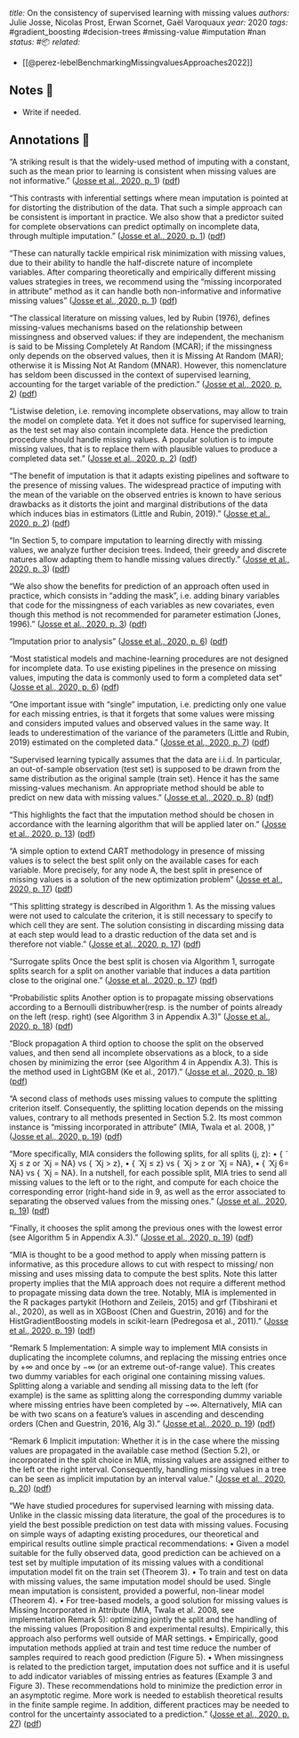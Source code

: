 *title:* On the consistency of supervised learning with missing values
*authors:* Julie Josse, Nicolas Prost, Erwan Scornet, Gaël Varoquaux
*year:* 2020
*tags:* #gradient_boosting #decision-trees #missing-value #imputation #nan 
*status:* #📦 
*related:*
- [[@perez-lebelBenchmarkingMissingvaluesApproaches2022]]
## Notes 📍
- Write if needed.

## Annotations 📖


“A striking result is that the widely-used method of imputing with a constant, such as the mean prior to learning is consistent when missing values are not informative.” ([Josse et al., 2020, p. 1](zotero://select/library/items/IV3UNULR)) ([pdf](zotero://open-pdf/library/items/HK8RPCRM?page=1&annotation=5QVYVDL4))

“This contrasts with inferential settings where mean imputation is pointed at for distorting the distribution of the data. That such a simple approach can be consistent is important in practice. We also show that a predictor suited for complete observations can predict optimally on incomplete data, through multiple imputation.” ([Josse et al., 2020, p. 1](zotero://select/library/items/IV3UNULR)) ([pdf](zotero://open-pdf/library/items/HK8RPCRM?page=1&annotation=34875C7U))

“These can naturally tackle empirical risk minimization with missing values, due to their ability to handle the half-discrete nature of incomplete variables. After comparing theoretically and empirically different missing values strategies in trees, we recommend using the “missing incorporated in attribute” method as it can handle both non-informative and informative missing values” ([Josse et al., 2020, p. 1](zotero://select/library/items/IV3UNULR)) ([pdf](zotero://open-pdf/library/items/HK8RPCRM?page=1&annotation=35WKNVW9))

“The classical literature on missing values, led by Rubin (1976), defines missing-values mechanisms based on the relationship between missingness and observed values: if they are independent, the mechanism is said to be Missing Completely At Random (MCAR); if the missingness only depends on the observed values, then it is Missing At Random (MAR); otherwise it is Missing Not At Random (MNAR). However, this nomenclature has seldom been discussed in the context of supervised learning, accounting for the target variable of the prediction.” ([Josse et al., 2020, p. 2](zotero://select/library/items/IV3UNULR)) ([pdf](zotero://open-pdf/library/items/HK8RPCRM?page=2&annotation=YI5CZ8V8))

“Listwise deletion, i.e. removing incomplete observations, may allow to train the model on complete data. Yet it does not suffice for supervised learning, as the test set may also contain incomplete data. Hence the prediction procedure should handle missing values. A popular solution is to impute missing values, that is to replace them with plausible values to produce a completed data set.” ([Josse et al., 2020, p. 2](zotero://select/library/items/IV3UNULR)) ([pdf](zotero://open-pdf/library/items/HK8RPCRM?page=2&annotation=FUKJZVNZ))

“The benefit of imputation is that it adapts existing pipelines and software to the presence of missing values. The widespread practice of imputing with the mean of the variable on the observed entries is known to have serious drawbacks as it distorts the joint and marginal distributions of the data which induces bias in estimators (Little and Rubin, 2019).” ([Josse et al., 2020, p. 2](zotero://select/library/items/IV3UNULR)) ([pdf](zotero://open-pdf/library/items/HK8RPCRM?page=2&annotation=CAUT4QUV))

“In Section 5, to compare imputation to learning directly with missing values, we analyze further decision trees. Indeed, their greedy and discrete natures allow adapting them to handle missing values directly.” ([Josse et al., 2020, p. 3](zotero://select/library/items/IV3UNULR)) ([pdf](zotero://open-pdf/library/items/HK8RPCRM?page=3&annotation=ZHCHXEQP))

“We also show the benefits for prediction of an approach often used in practice, which consists in “adding the mask”, i.e. adding binary variables that code for the missingness of each variables as new covariates, even though this method is not recommended for parameter estimation (Jones, 1996).” ([Josse et al., 2020, p. 3](zotero://select/library/items/IV3UNULR)) ([pdf](zotero://open-pdf/library/items/HK8RPCRM?page=3&annotation=U7756GTF))

“Imputation prior to analysis” ([Josse et al., 2020, p. 6](zotero://select/library/items/IV3UNULR)) ([pdf](zotero://open-pdf/library/items/HK8RPCRM?page=6&annotation=CR7CZ4GE))

“Most statistical models and machine-learning procedures are not designed for incomplete data. To use existing pipelines in the presence on missing values, imputing the data is commonly used to form a completed data set” ([Josse et al., 2020, p. 6](zotero://select/library/items/IV3UNULR)) ([pdf](zotero://open-pdf/library/items/HK8RPCRM?page=6&annotation=B36832XQ))

“One important issue with “single” imputation, i.e. predicting only one value for each missing entries, is that it forgets that some values were missing and considers imputed values and observed values in the same way. It leads to underestimation of the variance of the parameters (Little and Rubin, 2019) estimated on the completed data.” ([Josse et al., 2020, p. 7](zotero://select/library/items/IV3UNULR)) ([pdf](zotero://open-pdf/library/items/HK8RPCRM?page=7&annotation=C8HKB6GT))

“Supervised learning typically assumes that the data are i.i.d. In particular, an out-of-sample observation (test set) is supposed to be drawn from the same distribution as the original sample (train set). Hence it has the same missing-values mechanism. An appropriate method should be able to predict on new data with missing values.” ([Josse et al., 2020, p. 8](zotero://select/library/items/IV3UNULR)) ([pdf](zotero://open-pdf/library/items/HK8RPCRM?page=8&annotation=FDHUY7H9))

“This highlights the fact that the imputation method should be chosen in accordance with the learning algorithm that will be applied later on.” ([Josse et al., 2020, p. 13](zotero://select/library/items/IV3UNULR)) ([pdf](zotero://open-pdf/library/items/HK8RPCRM?page=13&annotation=DRJRXUK4))

“A simple option to extend CART methodology in presence of missing values is to select the best split only on the available cases for each variable. More precisely, for any node A, the best split in presence of missing values is a solution of the new optimization problem” ([Josse et al., 2020, p. 17](zotero://select/library/items/IV3UNULR)) ([pdf](zotero://open-pdf/library/items/HK8RPCRM?page=17&annotation=RU4ZZ7JV))

“This splitting strategy is described in Algorithm 1. As the missing values were not used to calculate the criterion, it is still necessary to specify to which cell they are sent. The solution consisting in discarding missing data at each step would lead to a drastic reduction of the data set and is therefore not viable.” ([Josse et al., 2020, p. 17](zotero://select/library/items/IV3UNULR)) ([pdf](zotero://open-pdf/library/items/HK8RPCRM?page=17&annotation=U36IQAGN))

“Surrogate splits Once the best split is chosen via Algorithm 1, surrogate splits search for a split on another variable that induces a data partition close to the original one.” ([Josse et al., 2020, p. 17](zotero://select/library/items/IV3UNULR)) ([pdf](zotero://open-pdf/library/items/HK8RPCRM?page=17&annotation=69AXLE97))

“Probabilistic splits Another option is to propagate missing observations according to a Bernoulli distribuwher(resp.  is the number of points already on the left (resp. right) (see Algorithm 3 in Appendix A.3)” ([Josse et al., 2020, p. 18](zotero://select/library/items/IV3UNULR)) ([pdf](zotero://open-pdf/library/items/HK8RPCRM?page=18&annotation=RZ3GTFLX))

“Block propagation A third option to choose the split on the observed values, and then send all incomplete observations as a block, to a side chosen by minimizing the error (see Algorithm 4 in Appendix A.3). This is the method used in LightGBM (Ke et al., 2017).” ([Josse et al., 2020, p. 18](zotero://select/library/items/IV3UNULR)) ([pdf](zotero://open-pdf/library/items/HK8RPCRM?page=18&annotation=7G6MQTX6))

“A second class of methods uses missing values to compute the splitting criterion itself. Consequently, the splitting location depends on the missing values, contrary to all methods presented in Section 5.2. Its most common instance is “missing incorporated in attribute” (MIA, Twala et al. 2008, )” ([Josse et al., 2020, p. 19](zotero://select/library/items/IV3UNULR)) ([pdf](zotero://open-pdf/library/items/HK8RPCRM?page=19&annotation=W5PPBJXU))

“More specifically, MIA considers the following splits, for all splits (j, z): • { ̃ Xj ≤ z or ̃ Xj = NA} vs { ̃ Xj > z}, • { ̃ Xj ≤ z} vs { ̃ Xj > z or ̃ Xj = NA}, • { ̃ Xj 6= NA} vs { ̃ Xj = NA}. In a nutshell, for each possible split, MIA tries to send all missing values to the left or to the right, and compute for each choice the corresponding error (right-hand side in 9, as well as the error associated to separating the observed values from the missing ones.” ([Josse et al., 2020, p. 19](zotero://select/library/items/IV3UNULR)) ([pdf](zotero://open-pdf/library/items/HK8RPCRM?page=19&annotation=V5DEHSCS))

“Finally, it chooses the split among the previous ones with the lowest error (see Algorithm 5 in Appendix A.3).” ([Josse et al., 2020, p. 19](zotero://select/library/items/IV3UNULR)) ([pdf](zotero://open-pdf/library/items/HK8RPCRM?page=19&annotation=K7XKH276))

“MIA is thought to be a good method to apply when missing pattern is informative, as this procedure allows to cut with respect to missing/ non missing and uses missing data to compute the best splits. Note this latter property implies that the MIA approach does not require a different method to propagate missing data down the tree. Notably, MIA is implemented in the R packages partykit (Hothorn and Zeileis, 2015) and grf (Tibshirani et al., 2020), as well as in XGBoost (Chen and Guestrin, 2016) and for the HistGradientBoosting models in scikit-learn (Pedregosa et al., 2011).” ([Josse et al., 2020, p. 19](zotero://select/library/items/IV3UNULR)) ([pdf](zotero://open-pdf/library/items/HK8RPCRM?page=19&annotation=TUX46ZNE))

“Remark 5 Implementation: A simple way to implement MIA consists in duplicating the incomplete columns, and replacing the missing entries once by +∞ and once by −∞ (or an extreme out-of-range value). This creates two dummy variables for each original one containing missing values. Splitting along a variable and sending all missing data to the left (for example) is the same as splitting along the corresponding dummy variable where missing entries have been completed by −∞. Alternatively, MIA can be with two scans on a feature’s values in ascending and descending orders (Chen and Guestrin, 2016, Alg 3).” ([Josse et al., 2020, p. 19](zotero://select/library/items/IV3UNULR)) ([pdf](zotero://open-pdf/library/items/HK8RPCRM?page=19&annotation=WW3JPTT5))

“Remark 6 Implicit imputation: Whether it is in the case where the missing values are propagated in the available case method (Section 5.2), or incorporated in the split choice in MIA, missing values are assigned either to the left or the right interval. Consequently, handling missing values in a tree can be seen as implicit imputation by an interval value.” ([Josse et al., 2020, p. 20](zotero://select/library/items/IV3UNULR)) ([pdf](zotero://open-pdf/library/items/HK8RPCRM?page=20&annotation=UFCPQBWY))

“We have studied procedures for supervised learning with missing data. Unlike in the classic missing data literature, the goal of the procedures is to yield the best possible prediction on test data with missing values. Focusing on simple ways of adapting existing procedures, our theoretical and empirical results outline simple practical recommendations: • Given a model suitable for the fully observed data, good prediction can be achieved on a test set by multiple imputation of its missing values with a conditional imputation model fit on the train set (Theorem 3). • To train and test on data with missing values, the same imputation model should be used. Single mean imputation is consistent, provided a powerful, non-linear model (Theorem 4). • For tree-based models, a good solution for missing values is Missing Incorporated in Attribute (MIA, Twala et al. 2008, see implementation Remark 5): optimizing jointly the split and the handling of the missing values (Proposition 8 and experimental results). Empirically, this approach also performs well outside of MAR settings. • Empirically, good imputation methods applied at train and test time reduce the number of samples required to reach good prediction (Figure 5). • When missingness is related to the prediction target, imputation does not suffice and it is useful to add indicator variables of missing entries as features (Example 3 and Figure 3). These recommendations hold to minimize the prediction error in an asymptotic regime. More work is needed to establish theoretical results in the finite sample regime. In addition, different practices may be needed to control for the uncertainty associated to a prediction.” ([Josse et al., 2020, p. 27](zotero://select/library/items/IV3UNULR)) ([pdf](zotero://open-pdf/library/items/HK8RPCRM?page=27&annotation=TBAT5MBI))